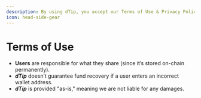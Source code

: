 ```yaml
---
description: By using dTip, you accept our Terms of Use & Privacy Policy.
icon: head-side-gear
---
```


# Terms of Use

* **Users** are responsible for what they share (since it’s stored on-chain permanently).
* _**dTip**_ doesn’t guarantee fund recovery if a user enters an incorrect wallet address.
* _**dTip**_ is provided "as-is," meaning we are not liable for any damages.

